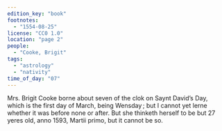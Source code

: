 ```yaml
---
edition_key: "book"
footnotes:
  - "1554-08-25"
license: "CC0 1.0"
location: "page 2"
people:
  - "Cooke, Brigit"
tags:
  - "astrology"
  - "nativity"
time_of_day: "07"
---
```

Mrs. Brigit Cooke borne about seven of the clok on
Saynt David’s Day, which is the first day of March, being
Wensday ; but I cannot yet lerne whether it was before none or after.
But she thinketh herself to be but 27 yeres old, anno 1593, Martii primo,
but it cannot be so.
